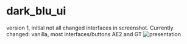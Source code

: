 # dark_blu_ui
version 1, initial
not all changed interfaces in screenshot.
Currently changed: vanilla, most interfaces/buttons AE2 and GT
![presentation](https://github.com/user-attachments/assets/7db027d6-f784-4be0-b8ae-624c7a59354b)
